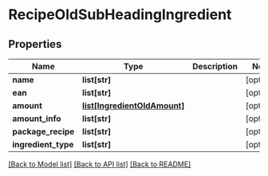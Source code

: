 # RecipeOldSubHeadingIngredient

## Properties
Name | Type | Description | Notes
------------ | ------------- | ------------- | -------------
**name** | **list[str]** |  | [optional] 
**ean** | **list[str]** |  | [optional] 
**amount** | [**list[IngredientOldAmount]**](IngredientOldAmount.md) |  | [optional] 
**amount_info** | **list[str]** |  | [optional] 
**package_recipe** | **list[str]** |  | [optional] 
**ingredient_type** | **list[str]** |  | [optional] 

[[Back to Model list]](../README.md#documentation-for-models) [[Back to API list]](../README.md#documentation-for-api-endpoints) [[Back to README]](../README.md)



